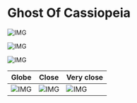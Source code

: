# Ghost Of Cassiopeia
![IMG](/home/lcv/Dropbox/AstroPhotography/Imaging/Original/Ghost_Of_Cassiopeia.jpg)



![IMG](/home/lcv/Dropbox/AstroPhotography/Imaging/Grayscale/Ghost_Of_Cassiopeia.jpg)

![IMG](/home/lcv/Dropbox/AstroPhotography/Imaging/Annotated/Ghost_Of_Cassiopeia_Annotated.jpg)

| Globe | Close | Very close |
| ----- | ----- | ----- |
|![IMG](/home/lcv/Dropbox/AstroPhotography/Imaging/Annotated/Ghost_Of_Cassiopeia_Globe.jpg) |![IMG](/home/lcv/Dropbox/AstroPhotography/Imaging/Annotated/Ghost_Of_Cassiopeia_Close.jpg) |![IMG](/home/lcv/Dropbox/AstroPhotography/Imaging/Annotated/Ghost_Of_Cassiopeia_Closer.jpg) |